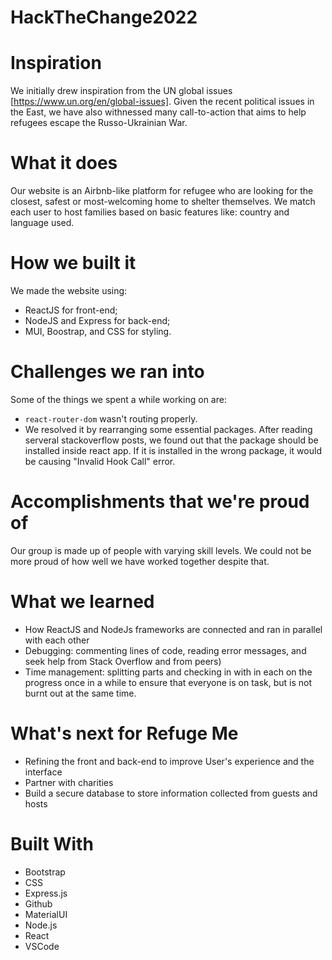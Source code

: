 # HackTheChange2022

# Inspiration
We initially drew inspiration from the UN global issues [https://www.un.org/en/global-issues]. Given the recent political issues in the East, we have also withnessed many call-to-action that aims to help refugees escape the Russo-Ukrainian War.

# What it does
Our website is an Airbnb-like platform for refugee who are looking for the closest, safest or most-welcoming home to shelter themselves. We match each user to host families based on basic features like: country and language used.

# How we built it
We made the website using:

- ReactJS for front-end;
- NodeJS and Express for back-end;
- MUI, Boostrap, and CSS for styling.

# Challenges we ran into
Some of the things we spent a while working on are:

- ```react-router-dom``` wasn't routing properly.
- We resolved it by rearranging some essential packages.
  After reading serveral stackoverflow posts, we found out that the package should be installed inside react app. If it is installed in the wrong package, it would be causing "Invalid Hook Call" error.
 
 # Accomplishments that we're proud of
Our group is made up of people with varying skill levels. We could not be more proud of how well we have worked together despite that.

# What we learned
- How ReactJS and NodeJs frameworks are connected and ran in parallel with each other
- Debugging: commenting lines of code, reading error messages, and seek help from Stack Overflow and from peers)
- Time management: splitting parts and checking in with in each on the progress once in a while to ensure that everyone is on task, but is not burnt out at the same time.

# What's next for Refuge Me
- Refining the front and back-end to improve User's experience and the interface
- Partner with charities
- Build a secure database to store information collected from guests and hosts

# Built With
- Bootstrap
- CSS
- Express.js
- Github
- MaterialUI
- Node.js
- React
- VSCode
